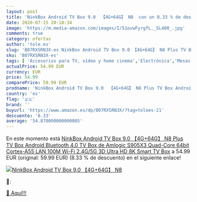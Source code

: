 ```yaml
---
layout: post
title: 'NinkBox Android TV Box 9.0  【4G+64G】 N8  con un 8.33 % de descuento'
date: 2020-07-15 20:18:34
image: 'https://m.media-amazon.com/images/I/51ovwFyrgfL._SL400_.jpg'
comments: true
category: ofertas
author: 'tole.es'
slug: 'B07RXSRN3X-es NinkBox Android TV Box 9.0 【4G+64G】 N8 Plus TV Box Android...'
sku: 'B07RXSRN3X-es'
tags: [ 'Accesorios para TV, vídeo y home cinema','Electrónica','Mesas y soportes para TV','Soportes de pared y techo para TV','TV, vídeo y home cinema','Televisores','smart','tv', ]
actualPrice: 54.99 EUR
currency: EUR
price: 54.99
comparePrice: 59.99 EUR
prodname: 'NinkBox Android TV Box 9.0  【4G+64G】 N8 Plus TV Box Android  Bluetooth 4.0  TV Box de Amlogic S905X3 Quad-Core 64bit Cortex-A55  LAN 100M Wi-Fi 2.4G/5G  3D Ultra HD 8K Smart TV Box'
country: 'es'
flag: '🇪🇸'
brand: ''
buyurl: 'https://www.amazon.es/dp/B07RXSRN3X/?tag=tolees-21'
descuento: '8.33'
average: '54.870000000000005'
---
```


En este momento está [NinkBox Android TV Box 9.0  【4G+64G】 N8 Plus TV Box Android  Bluetooth 4.0  TV Box de Amlogic S905X3 Quad-Core 64bit Cortex-A55  LAN 100M Wi-Fi 2.4G/5G  3D Ultra HD 8K Smart TV Box](https://www.amazon.es/dp/B07RXSRN3X/?tag=tolees-21) a 54.99 EUR (original: 59.99 EUR) (8.33 %  de descuento) en el siguiente enlace!

[![NinkBox Android TV Box 9.0  【4G+64G】 N8 ](https://m.media-amazon.com/images/I/51ovwFyrgfL._SL400_.jpg)](https://www.amazon.es/dp/B07RXSRN3X/?tag=tolees-21)

🔎:


[🛒 Aquí!!!](https://www.amazon.es/dp/B07RXSRN3X/?tag=tolees-21)

